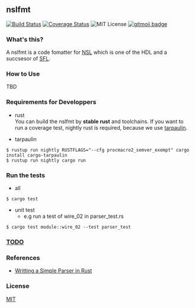 nslfmt
---
[![Build Status](https://travis-ci.org/sux2mfgj/nslfmt.svg?branch=master)](https://travis-ci.org/sux2mfgj/nslfmt)
[![Coverage Status](https://coveralls.io/repos/github/sux2mfgj/nslfmt/badge.svg?branch=master)](https://coveralls.io/github/sux2mfgj/nslfmt?branch=master)
![MIT License](https://img.shields.io/github/license/sux2mfgj/nslfmt.svg)
[![gitmoji badge](https://img.shields.io/badge/gitmoji-%20😜%20😍-FFDD67.svg?style=flat-square)](https://github.com/carloscuesta/gitmoji)

### What's this?
A nslfmt is a code fomatter for [NSL](http://www.overtone.co.jp/products/overture/) which is one of the HDL and a succsesor of [SFL](https://ja.wikipedia.org/wiki/SFL).

### How to Use
TBD

### Requirements for Developpers
- rust  
You can build the nslfmt by __stable rust__ and toolchains. If you want to run a coverage test, nightly rust is required, because we use [tarpaulin](https://github.com/xd009642/tarpaulin).

- tarpaulin  
```
$ rustup run nightly RUSTFLAGS="--cfg procmacro2_semver_exempt" cargo install cargo-tarpaulin
$ rustup run nightly cargo run
```

### Run the tests
- all
```
$ cargo test
```

- unit test
    - e.g run a test of wire_02 in parser_test.rs
```
$ cargo test module::wire_02 --test parser_test
```

### [TODO](./task_list.md)

### References
- [Writting a Simple Parser in Rust](https://adriann.github.io/rust_parser.html)

### License
[MIT](./LICENSE)
